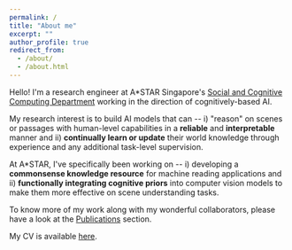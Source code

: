 ```yaml
---
permalink: /
title: "About me"
excerpt: ""
author_profile: true
redirect_from: 
  - /about/
  - /about.html
---
```


Hello! I'm a research engineer at A*STAR Singapore's [Social and Cognitive Computing Department](https://www.a-star.edu.sg/ihpc/ihpc-research-capabilities/social-cognitive-computing) working in the direction of cognitively-based AI. 

My research interest is to build AI models that can -- i) "reason" on scenes or passages with human-level capabilities in a **reliable** and **interpretable** manner and ii) **continually learn or update** their world knowledge through experience and any additional task-level supervision.

At A*STAR, I've specifically been working on -- i) developing a **commonsense knowledge resource** for machine reading applications and ii) **functionally integrating cognitive priors** into computer vision models to make them more effective on scene understanding tasks. 

To know more of my work along with my wonderful collaborators, please have a look at the [Publications](/publications/) section. 

My CV is available [here](/cv/).




